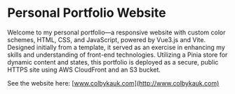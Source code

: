 # Personal Portfolio Website

Welcome to my personal portfolio—a responsive website with custom color schemes, HTML, CSS, and JavaScript, powered by Vue3.js and Vite. Designed initially from a template, it served as an exercise in enhancing my skills and understanding of front-end technologies. Utilizing a Pinia store for dynamic content and states, this portfolio is deployed as a secure, public HTTPS site using AWS CloudFront and an S3 bucket.

See the website here: [www.colbykauk.com](http://www.colbykauk.com)